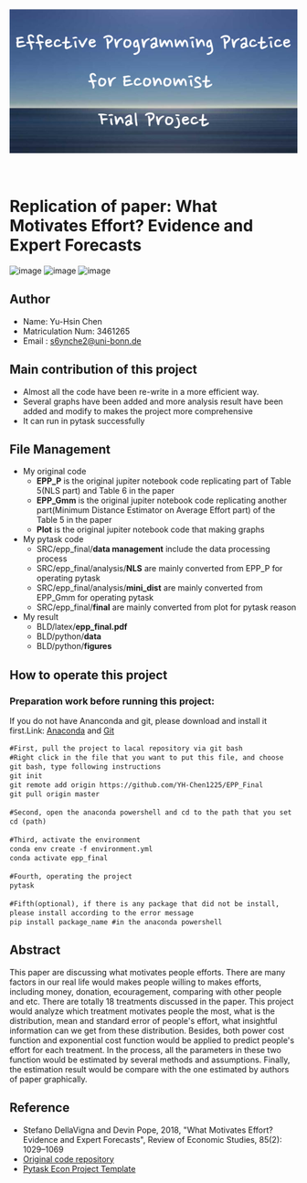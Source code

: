 <p align="center">
  <img src="https://github.com/YH-Chen1225/EPP_Final/blob/master/src/Effective_Programming_Practice_for_Economist%C2%A0Final_Project.png" alt="Sublime's custom image"/>
</p>

<br> Replication of paper: What Motivates Effort? Evidence and Expert Forecasts
=========

![image](https://img.shields.io/badge/Language-Python-brightgreen)
![image](https://img.shields.io/badge/Version-3.11-yellowgreen)
![image](https://img.shields.io/badge/Kernel-epp__final-orange)

## Author
- Name: Yu-Hsin Chen  
- Matriculation Num: 3461265
- Email : s6ynche2@uni-bonn.de 

## Main contribution of this project
- Almost all the code have been re-write in a more efficient way.
- Several graphs have been added and more analysis result have been added and modify to makes the project more comprehensive
- It can run in pytask successfully

## File Management
- My original code
  - **EPP_P** is the original jupiter notebook code replicating part of Table 5(NLS part) and Table 6 in the paper 
  - **EPP_Gmm** is the original jupiter notebook code replicating another part(Minimum Distance Estimator on Average Effort part) of the Table 5 in the paper
  - **Plot** is the original jupiter notebook code that making graphs
- My pytask code
  - SRC/epp_final/**data management** include the data processing process
  - SRC/epp_final/analysis/**NLS** are mainly converted from EPP_P for operating pytask
  - SRC/epp_final/analysis/**mini_dist** are mainly converted from EPP_Gmm for operating pytask
  - SRC/epp_final/**final** are mainly converted from plot for pytask reason
- My result
  - BLD/latex/**epp_final.pdf**
  - BLD/python/**data**
  - BLD/python/**figures**

## How to operate this project
### Preparation work before running this project:
If you do not have Ananconda and git, please download and install it first.Link:
[Anaconda](https://www.anaconda.com/) and [Git](https://git-scm.com/)

```
#First, pull the project to lacal repository via git bash
#Right click in the file that you want to put this file, and choose git bash, type following instructions
git init 
git remote add origin https://github.com/YH-Chen1225/EPP_Final
git pull origin master

#Second, open the anaconda powershell and cd to the path that you set
cd (path)

#Third, activate the environment
conda env create -f environment.yml
conda activate epp_final

#Fourth, operating the project
pytask

#Fifth(optional), if there is any package that did not be install, please install according to the error message
pip install package_name #in the anaconda powershell
```

## Abstract
  This paper are discussing what motivates people efforts. There are many factors in our real life would makes people willing to makes efforts, including money, donation, ecouragement, comparing with other people and etc. There are totally 18 treatments discussed in the paper. This project would analyze which
  treatment motivates people the most, what is the distribution, mean and standard error of people's effort, what insightful information can we get from these distribution. Besides, both power cost function and exponential cost function would be applied to predict people's effort for each treatment. In the process, all the parameters in these two function would be estimated by several methods and assumptions. Finally, the estimation result would be compare with the one estimated by authors of paper graphically. 

## Reference
- Stefano DellaVigna and Devin Pope, 2018, "What Motivates Effort? Evidence and Expert Forecasts", Review of Economic Studies, 85(2): 1029–1069
- [Original code repository](https://github.com/MassimilianoPozzi/python_julia_structural_behavioral_economics)
- [Pytask Econ Project Template](https://github.com/OpenSourceEconomics/econ-project-templates)
